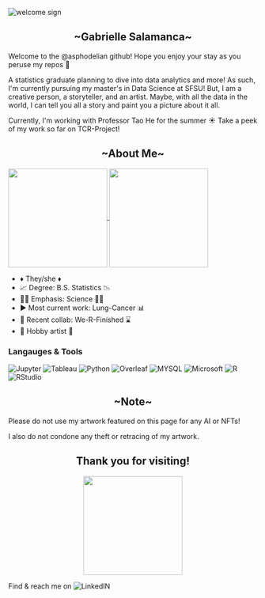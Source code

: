 ![welcome sign](https://user-images.githubusercontent.com/125179245/232682841-8da86327-7bc5-4c5c-a8c5-ba44fd04f424.png)
<h2 align = "center"> ~Gabrielle Salamanca~ </h2>

<p> Welcome to the @asphodelian github! Hope you enjoy your stay as you peruse my repos 👋 </p>

<p> A statistics graduate planning to dive into data analytics and more! As such, I'm currently pursuing my master's in Data Science at SFSU! But, I am a creative person, a storyteller, and an artist. Maybe, with all the data in the world, I can tell you all a story and paint you a picture about it all. </p>

<p> Currently, I'm working with Professor Tao He for the summer ☀️ Take a peek of my work so far on TCR-Project! </p>

<h2 align = "center"> ~About Me~ </h2>

<a href="https://github.com/asphodelian/github-readme-stats">
  <img height=200 align="center" src="https://github-readme-stats.vercel.app/api?username=asphodelian&show_icons=true&theme=jolly" />
</a>
<a href="https://github.com/asphodelian/convoychat">
  <img height=200 align="center" src="https://github-readme-stats.vercel.app/api/top-langs?username=asphodelian&layout=compact&theme=jolly&langs_count=8&card_width=320" />
</a>

<p></p>

<div class = "container">
 <ul class = "mb-0 pl-0 text-center">
  <li> ♦️ They/she ♦️  </li>
  <li> 📈 Degree: B.S. Statistics 📉 </li>
  <li> 🧑‍💻 Emphasis: Science 🧑‍💻 </li>
  <li> ▶️ Most current work: Lung-Cancer 📊 </li>
  <li> 🤝 Recent collab: We-R-Finished ⌛ </li>
  <li> 🎨 Hobby artist 🎨  </li>
 </ul>
</div>

### Langauges & Tools

![Jupyter](https://img.shields.io/badge/Jupyter-F37626.svg?&style=for-the-badge&logo=Jupyter&logoColor=white)
![Tableau](https://img.shields.io/badge/Tableau-E97627?style=for-the-badge&logo=Tableau&logoColor=white)
![Python](https://img.shields.io/badge/Python-FFD43B?style=for-the-badge&logo=python&logoColor=blue)
![Overleaf]( 	https://img.shields.io/badge/Overleaf-47A141?style=for-the-badge&logo=Overleaf&logoColor=white)
![MYSQL](https://img.shields.io/badge/MySQL-005C84?style=for-the-badge&logo=mysql&logoColor=white)
![Microsoft](https://img.shields.io/badge/Microsoft-0078D4?style=for-the-badge&logo=microsoft&logoColor=white)
![R](https://img.shields.io/badge/r-%23276DC3.svg?style=for-the-badge&logo=r&logoColor=white)
![RStudio](https://img.shields.io/badge/RStudio-75AADB?style=for-the-badge&logo=RStudio&logoColor=white)

<h2 align = "center"> ~Note~ </h2>
<p> Please do not use my artwork featured on this page for any AI or NFTs! </p>
<p> I also do not condone any theft or retracing of my artwork.</p>

<h2 align = "center"> Thank you for visiting! </h2>

<p align="center">
  <img width="200" height="200" src="https://github.com/asphodelian/asphodelian/assets/125179245/b855cc00-2ecd-42b9-89ac-4868a8ae25c3">
</p>

Find & reach me on ![LinkedIN](https://img.shields.io/badge/LinkedIn-0077B5?style=for-the-badge&logo=linkedin&logoColor=white)

<!---
asphodelian/asphodelian is a ✨ special ✨ repository because its `README.md` (this file) appears on your GitHub profile.
You can click the Preview link to take a look at your changes.
--->
